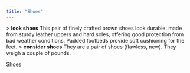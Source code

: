 ```yaml
---
title: "Shoes"
---
```


\> **look shoes**
This pair of finely crafted brown shoes look durable: made from sturdy
leather
uppers and hard soles, offering good protection from bad weather
conditions.
Padded footbeds provide soft cushioning for the feet.
\> **consider shoes**
They are a pair of shoes (flawless, new).
They weigh a couple of pounds.

[Shoes](Category:_Cloth_equipment "wikilink")